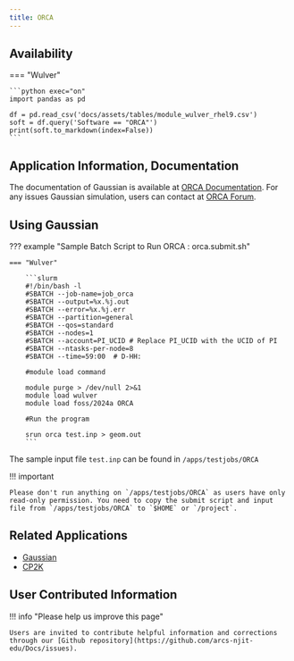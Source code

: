 ```yaml
---
title: ORCA
---
```


## Availability

=== "Wulver"

    ```python exec="on"
    import pandas as pd
    
    df = pd.read_csv('docs/assets/tables/module_wulver_rhel9.csv')
    soft = df.query('Software == "ORCA"')
    print(soft.to_markdown(index=False))
    ```

## Application Information, Documentation
The documentation of Gaussian is available at [ORCA Documentation](https://www.orcasoftware.de/tutorials_orca/). For any issues Gaussian simulation, users can contact at [ORCA Forum](https://orcaforum.kofo.mpg.de/app.php/portal). 

## Using Gaussian
??? example "Sample Batch Script to Run ORCA : orca.submit.sh"
    
    === "Wulver"

        ```slurm
        #!/bin/bash -l
        #SBATCH --job-name=job_orca
        #SBATCH --output=%x.%j.out
        #SBATCH --error=%x.%j.err
        #SBATCH --partition=general
        #SBATCH --qos=standard
        #SBATCH --nodes=1
        #SBATCH --account=PI_UCID # Replace PI_UCID with the UCID of PI
        #SBATCH --ntasks-per-node=8
        #SBATCH --time=59:00  # D-HH:
        
        #module load command

        module purge > /dev/null 2>&1
        module load wulver
        module load foss/2024a ORCA
        
        #Run the program

        srun orca test.inp > geom.out
        ```

The sample input file `test.inp` can be found in `/apps/testjobs/ORCA`

!!! important
    
    Please don't run anything on `/apps/testjobs/ORCA` as users have only read-only permission. You need to copy the submit script and input file from `/apps/testjobs/ORCA` to `$HOME` or `/project`.

## Related Applications

* [Gaussian](gaussian.md)
* [CP2K](cp2k.md)

## User Contributed Information

!!! info "Please help us improve this page"

    Users are invited to contribute helpful information and corrections through our [Github repository](https://github.com/arcs-njit-edu/Docs/issues).



